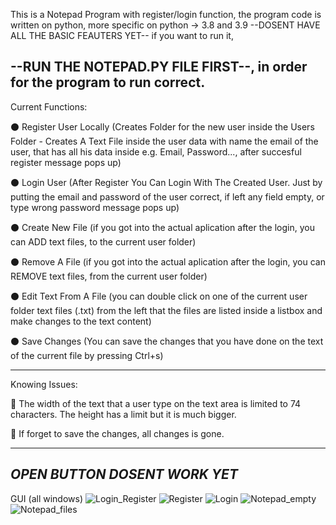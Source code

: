 This is a Notepad Program with register/login function, the program code is written on python, more specific on python -> 3.8 and 3.9 --DOSENT HAVE ALL THE BASIC FEAUTERS YET--
 if you want to run it,
 
--RUN THE NOTEPAD.PY FILE FIRST--, in order for the program to run correct.
---------------------------------------------------------------------------------------------------------------------
Current Functions:

⚫ Register User Locally (Creates Folder for the new user inside the Users Folder - Creates A Text File inside the user data with name the email of the user, that has all his data inside e.g. Email, Password..., after succesful register message pops up)

⚫ Login User (After Register You Can Login With The Created User. Just by putting the email and password of the user correct, if left any field empty, or type wrong password message pops up)

⚫ Create New File (if you got into the actual aplication after the login, you can ADD text files, to the current user folder)

⚫ Remove A File (if you got into the actual aplication after the login, you can REMOVE text files, from the current user folder)

⚫ Edit Text From A File (you can double click on one of the current user folder text files (.txt) from the left that the files are listed inside a listbox and make changes to the text content)

⚫ Save Changes (You can save the changes that you have done on the text of the current file by pressing Ctrl+s)

---------------------------------------------------------------------------------------------------------------------
Knowing Issues:

🔴 The width of the text that a user type on the text area is limited to 74 characters. The height has a limit but it is much bigger.

🔴 If forget to save the changes, all changes is gone.

------------------------------
*OPEN BUTTON DOSENT WORK YET*
-----------------------------

GUI (all windows)
![Login_Register](https://user-images.githubusercontent.com/84143748/140608586-58f6b527-98c7-4a32-a680-9e4173627c1a.PNG)
![Register](https://user-images.githubusercontent.com/84143748/140608587-c2909a28-3b99-4f11-9a11-005015b18ae4.PNG)
![Login](https://user-images.githubusercontent.com/84143748/140608588-7ae1de85-9ac6-478d-9862-83a0ed800a8a.PNG)
![Notepad_empty](https://user-images.githubusercontent.com/84143748/140608589-3a7e462d-3a80-488f-a003-0efc31b106e0.PNG)
![Notepad_files](https://user-images.githubusercontent.com/84143748/140608590-c0683dd7-ec3f-4861-8bda-209cb70f227c.PNG)

